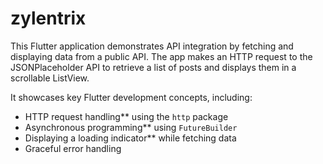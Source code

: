 # zylentrix

This Flutter application demonstrates API integration by fetching and displaying data from a public API. The app makes an HTTP request to the 
JSONPlaceholder API to retrieve a list of posts and displays them in a scrollable ListView.

It showcases key Flutter development concepts, including:
- HTTP request handling** using the `http` package
- Asynchronous programming** using `FutureBuilder`
- Displaying a loading indicator** while fetching data
- Graceful error handling
